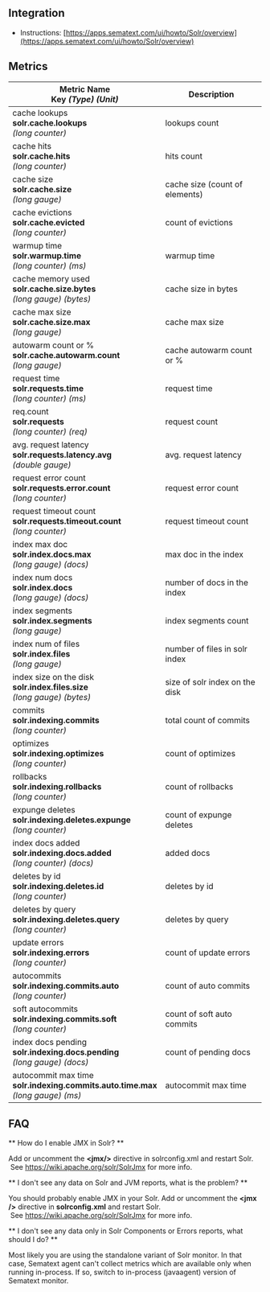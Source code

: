 ## Integration

- Instructions: [https://apps.sematext.com/ui/howto/Solr/overview](https://apps.sematext.com/ui/howto/Solr/overview)

## Metrics

Metric Name<br> Key *(Type)* *(Unit)*                                                     |  Description
------------------------------------------------------------------------------------------|--------------------------------
cache lookups<br>**solr.cache.lookups** <br>*(long counter)*                              |  lookups count
cache hits<br>**solr.cache.hits** <br>*(long counter)*                                    |  hits count
cache size<br>**solr.cache.size** <br>*(long gauge)*                                      |  cache size (count of elements)
cache evictions<br>**solr.cache.evicted** <br>*(long counter)*                            |  count of evictions
warmup time<br>**solr.warmup.time** <br>*(long counter)* *(ms)*                           |  warmup time
cache memory used<br>**solr.cache.size.bytes** <br>*(long gauge)* *(bytes)*               |  cache size in bytes
cache max size<br>**solr.cache.size.max** <br>*(long gauge)*                              |  cache max size
autowarm count or %<br>**solr.cache.autowarm.count** <br>*(long gauge)*                   |  cache autowarm count or %
request time<br>**solr.requests.time** <br>*(long counter)* *(ms)*                        |  request time
req.count<br>**solr.requests** <br>*(long counter)* *(req)*                               |  request count
avg. request latency<br>**solr.requests.latency.avg** <br>*(double gauge)*                |  avg. request latency
request error count<br>**solr.requests.error.count** <br>*(long counter)*                 |  request error count
request timeout count<br>**solr.requests.timeout.count** <br>*(long counter)*             |  request timeout count
index max doc<br>**solr.index.docs.max** <br>*(long gauge)* *(docs)*                      |  max doc in the index
index num docs<br>**solr.index.docs** <br>*(long gauge)* *(docs)*                         |  number of docs in the index
index segments<br>**solr.index.segments** <br>*(long gauge)*                              |  index segments count
index num of files<br>**solr.index.files** <br>*(long gauge)*                             |  number of files in solr index
index size on the disk<br>**solr.index.files.size** <br>*(long gauge)* *(bytes)*          |  size of solr index on the disk
commits<br>**solr.indexing.commits** <br>*(long counter)*                                 |  total count of commits
optimizes<br>**solr.indexing.optimizes** <br>*(long counter)*                             |  count of optimizes
rollbacks<br>**solr.indexing.rollbacks** <br>*(long counter)*                             |  count of rollbacks
expunge deletes<br>**solr.indexing.deletes.expunge** <br>*(long counter)*                 |  count of expunge deletes
index docs added<br>**solr.indexing.docs.added** <br>*(long counter)* *(docs)*            |  added docs
deletes by id<br>**solr.indexing.deletes.id** <br>*(long counter)*                        |  deletes by id
deletes by query<br>**solr.indexing.deletes.query** <br>*(long counter)*                  |  deletes by query
update errors<br>**solr.indexing.errors** <br>*(long counter)*                            |  count of update errors
autocommits<br>**solr.indexing.commits.auto** <br>*(long counter)*                        |  count of auto commits
soft autocommits<br>**solr.indexing.commits.soft** <br>*(long counter)*                   |  count of soft auto commits
index docs pending<br>**solr.indexing.docs.pending** <br>*(long gauge)* *(docs)*          |  count of pending docs
autocommit max time<br>**solr.indexing.commits.auto.time.max** <br>*(long gauge)* *(ms)*  |  autocommit max time


## FAQ

** How do I enable JMX in Solr? **

Add or uncomment the **<jmx/\>** directive in solrconfig.xml and
restart Solr.  See <https://wiki.apache.org/solr/SolrJmx> for more
info.

** I don't see any data on Solr and JVM reports, what is the problem? **

You should probably enable JMX in your Solr. Add or uncomment
the **<jmx /\>** directive in **solrconfig.xml** and restart Solr.
 See <https://wiki.apache.org/solr/SolrJmx> for more info.

** I don't see any data only in Solr Components or Errors reports, what should I do? **

Most likely you are using the standalone variant of Solr monitor. In
that case, Sematext agent can't collect metrics which are available only
when running in-process. If so, switch to in-process (javaagent) version
of Sematext monitor.
